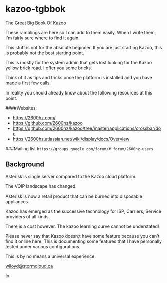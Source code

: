 kazoo-tgbbok
============

The Great Big Book Of Kazoo

These ramblings are here so I can add to them easily.  When I write them, I'm fairly sure where to find it again.

This stuff is not for the absolute beginner.  If you are just starting Kazoo, this is probably not the best starting point.

This is mostly for the system admin that gets lost looking for the Kazoo yellow brick road.  I offer you some bricks.

Think of it as tips and tricks once the platform is installed and you have made a first few calls.

In reality you should already know about the following resources at this point.

####Websites:
* https://2600hz.com/
* https://github.com/2600hz/kazoo
* https://github.com/2600hz/kazoo/tree/master/applications/crossbar/doc
* https://2600hz.atlassian.net/wiki/display/docs/Overview

###Mailing list
`https://groups.google.com/forum/#!forum/2600hz-users`

## Background

Asterisk is single server compared to the Kazoo cloud platform.  

The VOIP landscape has changed.

Asterisk is now a retail product that can be burned into disposable appliances.

Kazoo has emerged as the successive technology for ISP, Carriers, Service providers of all kinds.

There is a cost however.  The kazoo learning curve cannot be understated!

Please never say that Kazoo doesn;t have some feature because you can't find it online here.  This is documenting some features that I have personally tested under various configurations.

This is by no means a universal experience.

wlloyd@stormqloud.ca

tx


